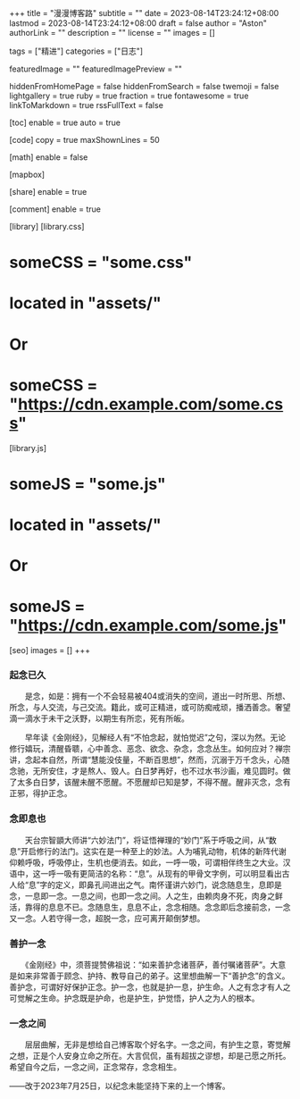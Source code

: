 +++
title = "漫漫博客路"
subtitle = ""
date = 2023-08-14T23:24:12+08:00
lastmod = 2023-08-14T23:24:12+08:00
draft = false
author = "Aston"
authorLink = ""
description = ""
license = ""
images = []

tags = ["精进"]
categories = ["日志"]

featuredImage = ""
featuredImagePreview = ""

hiddenFromHomePage = false
hiddenFromSearch = false
twemoji = false
lightgallery = true
ruby = true
fraction = true
fontawesome = true
linkToMarkdown = true
rssFullText = false

[toc]
  enable = true
  auto = true

[code]
  copy = true
  maxShownLines = 50

[math]
  enable = false

[mapbox]

[share]
  enable = true

[comment]
  enable = true

[library]
  [library.css]
  # someCSS = "some.css"
  # located in "assets/"
  # Or
  # someCSS = "https://cdn.example.com/some.css"
  [library.js]
  # someJS = "some.js"
  # located in "assets/"
  # Or
  # someJS = "https://cdn.example.com/some.js"

[seo]
  images = []
+++

### 起念已久

　　是念，如是：拥有一个不会轻易被404或消失的空间，道出一时所思、所想、所念，与人交流，与己交流。籍此，或可正精进，或可防痴戒顽，播洒善念。奢望滴一滴水于未干之沃野，以期生有所恋，死有所皈。

　　早年读《金刚经》，见解经人有“不怕念起，就怕觉迟”之句，深以为然。无论修行嬉玩，清醒昏聩，心中善念、恶念、欲念、杂念，念念丛生。如何应对？禅宗讲，念起本自然，所谓“慧能没伎量，不断百思想”，然而，沉溺于万千念头，心随念驰，无所安住，才是熬人、毁人。白日梦再好，也不过水书沙画，难见圆时。做了太多白日梦，该醒未醒不愿醒。不愿醒却已知是梦，不得不醒。醒非灭念，念有正邪，得护正念。

### 念即息也

　　天台宗智顗大师讲“六妙法门”，将证悟禅理的“妙门”系于呼吸之间，从“数息”开启修行的法门。这实在是一种至上的妙法。人为哺乳动物，机体的新阵代谢仰赖呼吸，呼吸停止，生机也便消去。如此，一呼一吸，可谓相伴终生之大业。汉语中，这一呼一吸有更简洁的名称：“息”。从现有的甲骨文字例，可以明显看出古人给“息”字的定义，即鼻孔间进出之气。南怀谨讲六妙门，说念随息生，息即是念，一息即一念。一息之间，也即一念之间。人之生，由赖肉身不死，肉身之鲜活，靠得的息息不已。念随息生，息息不止，念念相随。念念即后念接前念，一念又一念。人若守得一念，超脱一念，应可离开颠倒梦想。

### 善护一念

　　《金刚经》中，须菩提赞佛祖说：“如来善护念诸菩萨，善付嘱诸菩萨”。大意是如来非常善于顾念、护持、教导自己的弟子。这里想曲解一下“善护念”的含义。善护念，可谓好好保护正念。护一念，也就是护一息，护生命。人之有念才有人之可觉解之生命。护念既是护命，也是护生，护觉悟，护人之为人的根本。

### 一念之间

　　层层曲解，无非是想给自己博客取个好名字。一念之间，有护生之意，寄觉解之想，正是个人安身立命之所在。大言侃侃，虽有超拔之谬想，却是己愿之所托。希望自今之后，一念之间，正念常存，念念相生。

——改于2023年7月25日，以纪念未能坚持下来的上一个博客。